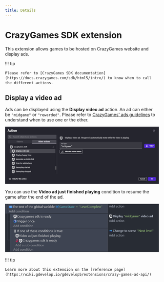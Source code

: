 ```yaml
---
title: Details
---
```

# CrazyGames SDK extension

This extension allows games to be hosted on CrazyGames website and display ads.

!!! tip

    Please refer to [CrazyGames SDK documentation](https://docs.crazygames.com/sdk/html5/intro/) to know when to call the different actions.

## Display a video ad

Ads can be displayed using the **Display video ad** action. An ad can either be `"midgame"` or `"rewarded"`. Please refer to [CrazyGames' ads guidelines](https://docs.crazygames.com/general/ads-guidelines/) to understand when to use one or the other.

![](crazy-games-video-ad-action.png)

You can use the **Video ad just finished playing** condition to resume the game after the end of the ad. 

![](crazy-games-video-ad-events.png)

!!! tip

    Learn more about this extension on the [reference page](https://wiki.gdevelop.io/gdevelop5/extensions/crazy-games-ad-api/)